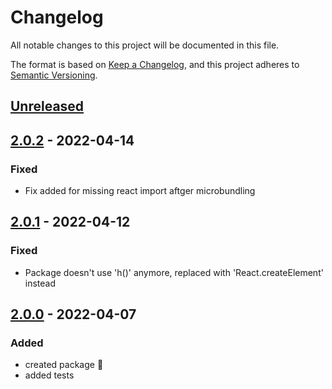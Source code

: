 # Changelog

All notable changes to this project will be documented in this file.

The format is based on [Keep a Changelog](https://keepachangelog.com/en/1.0.0/),
and this project adheres to [Semantic Versioning](https://semver.org/spec/v2.0.0.html).

## [Unreleased]

## [2.0.2] - 2022-04-14

### Fixed

-   Fix added for missing react import aftger microbundling

## [2.0.1] - 2022-04-12

### Fixed

-   Package doesn't use 'h()' anymore, replaced with 'React.createElement' instead

## [2.0.0] - 2022-04-07

### Added

-   created package :tada: 
-   added tests

[Unreleased]: https://github.com/neolution-ch/react-pattern-ui/compare/2.0.2...HEAD

[2.0.2]: https://github.com/neolution-ch/react-pattern-ui/compare/2.0.1...2.0.2

[2.0.1]: https://github.com/neolution-ch/react-pattern-ui/compare/2.0.0...2.0.1

[2.0.0]: https://github.com/neolution-ch/react-pattern-ui/compare/45cbeb76034667019da84605082679900f506d75...2.0.0
